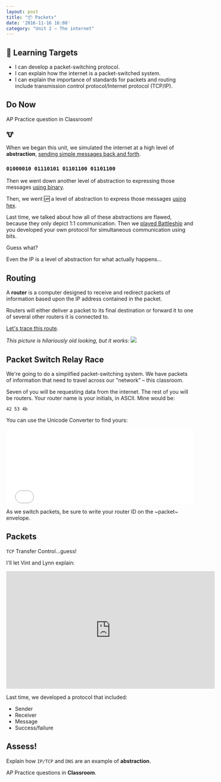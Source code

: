 ```yaml
---
layout: post
title: "📦 Packets"
date: '2016-11-16 16:08'
category: "Unit 2 – The internet"
---
```


## 🎯 Learning Targets

- I can develop a packet-switching protocol.
- I can explain how the internet is a packet-switched system.
- I can explain the importance of standards for packets and routing include transmission control protocol/Internet protocol (TCP/IP).

## Do Now
AP Practice question in Classroom!

### 🐮

When we began this unit, we simulated the internet at a high level of **abstraction**, [sending simple messages back and forth](http://bsk.education/AP-CSP/unit%202%20%E2%80%93%20the%20internet/2016/10/27/build-your-own-internet.html).

### `01000010 01110101 01101100 01101100 `

Then we went down another level of abstraction to expressing those messages [using binary](http://bsk.education/AP-CSP/unit%202%20%E2%80%93%20the%20internet/2016/11/01/binary.html).

Then, we went 🆙 a level of abstraction to express those messages [using hex](http://bsk.education/AP-CSP/unit%202%20%E2%80%93%20the%20internet/2016/11/07/textencoding.html).

Last time, we talked about how all of these abstractions are flawed, because they only depict 1:1 communication. Then we [played Battleship](http://bsk.education/AP-CSP/unit%202%20%E2%80%93%20the%20internet/2016/11/14/ip-addresses.html) and you developed your own protocol for simultaneous communication using bits.

Guess what?

Even the IP is a level of abstraction for what actually happens...

## Routing
A **router** is a computer designed to receive and redirect packets of information based upon the  IP address contained in the packet.

Routers will either deliver a packet to its final destination or forward it to one of several other routers it is connected to.

[Let's trace this route](http://www.yougetsignal.com/tools/visual-tracert/).

_This picture is hilariously old looking, but it works:_
![](http://2.bp.blogspot.com/-09ej1toZCGI/Tgi-o1WkVVI/AAAAAAAAA0M/RwaiW7L_Ekc/s1600/traceroute.png)

## Packet Switch Relay Race
We're going to do a simplified packet-switching system. We have packets of information that need to travel across our "network" – this classroom.

Seven of you will be requesting data from the internet. The rest of you will be routers. Your router name is your initials, in ASCII. Mine would be:

`42 53 4b`

You can use the Unicode Converter to find yours:

<iframe src="{{ site.baseurl }}/Code_Examples/Unicode" width="100%" height="200px" style="border:0px"></iframe>

As we switch packets, be sure to write your router ID on the ~packet~ envelope.

## Packets
`TCP` Transfer Control...guess!

I'll let Vint and Lynn explain:

<iframe width="560" height="315" src="https://www.youtube.com/embed/AYdF7b3nMto" frameborder="0" allowfullscreen></iframe>

Last time, we developed a protocol that included:

- Sender
- Receiver
- Message
- Success/failure

## Assess!
Explain how `IP/TCP` and `DNS` are an example of **abstraction**.

AP Practice questions in **Classroom**.

